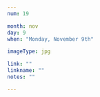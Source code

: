 ```yaml
---
num: 19

month: nov
day: 9
when: "Monday, November 9th"

imageType: jpg

link: ""
linkname: ""
notes: ""

---
```

